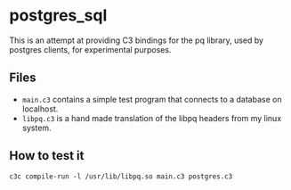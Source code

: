 # postgres_sql
This is an attempt at providing C3 bindings for the pq library, used by postgres
clients, for experimental purposes.

## Files
- `main.c3` contains a simple test program that connects to a database on
  localhost.
- `libpq.c3` is a hand made translation of the libpq headers from my linux
  system.

## How to test it
```
c3c compile-run -l /usr/lib/libpq.so main.c3 postgres.c3
```
